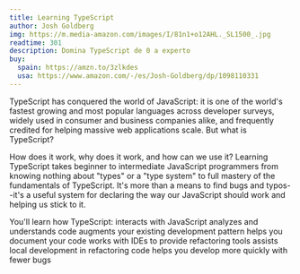 ```yaml
---
title: Learning TypeScript
author: Josh Goldberg
img: https://m.media-amazon.com/images/I/81n1+o12AHL._SL1500_.jpg
readtime: 301
description: Domina TypeScript de 0 a experto
buy:
  spain: https://amzn.to/3zlkdes
  usa: https://www.amazon.com/-/es/Josh-Goldberg/dp/1098110331
---
```


TypeScript has conquered the world of JavaScript: it is one of the world's fastest growing and most popular languages across developer surveys, widely used in consumer and business companies alike, and frequently credited for helping massive web applications scale. But what is TypeScript?

How does it work, why does it work, and how can we use it? Learning TypeScript takes beginner to intermediate JavaScript programmers from knowing nothing about "types" or a "type system" to full mastery of the fundamentals of TypeScript. It's more than a means to find bugs and typos--it's a useful system for declaring the way our JavaScript should work and helping us stick to it.

You'll learn how TypeScript: interacts with JavaScript analyzes and understands code augments your existing development pattern helps you document your code works with IDEs to provide refactoring tools assists local development in refactoring code helps you develop more quickly with fewer bugs
